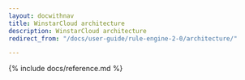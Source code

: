 ```yaml
---
layout: docwithnav
title: WinstarCloud architecture
description: WinstarCloud architecture
redirect_from: "/docs/user-guide/rule-engine-2-0/architecture/"

---
```


{% include docs/reference.md %}

